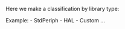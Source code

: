Here we make a classification by library type:

Example:
    - StdPeriph
    - HAL
    - Custom
	...